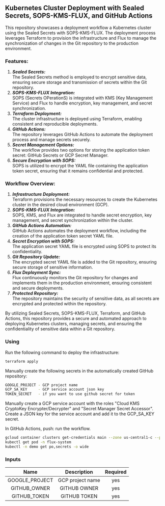 ## Kubernetes Cluster Deployment with Sealed Secrets, SOPS-KMS-FLUX, and GitHub Actions

This repository showcases a deployment workflow a Kubernetes cluster using the Sealed Secrets with SOPS-KMS-FLUX. The deployment process leverages Terraform to provision the infrastructure and Flux to manage the synchronization of changes in the Git repository to the production environment.

### Features:

1. ***Sealed Secrets:***  
The Sealed Secrets method is employed to encrypt sensitive data, ensuring secure storage and transmission of secrets within the Git repository.  
2. ***SOPS-KMS-FLUX Integration:***  
SOPS (Secrets OPerationS) is integrated with KMS (Key Management Service) and Flux to handle encryption, key management, and secret synchronization.  
3. ***Terraform Deployment:***  
The cluster infrastructure is deployed using Terraform, enabling consistent and reproducible deployments.  
4. ***GitHub Actions:***  
The repository leverages GitHub Actions to automate the deployment process and manage secrets securely.  
5. ***Secret Management Options:***  
The workflow provides two options for storing the application token secret: GitHub Secrets or GCP Secret Manager.  
6. ***Secure Encryption with SOPS:***  
SOPS is utilized to encrypt the YAML file containing the application token secret, ensuring that it remains confidential and protected.  

### Workflow Overview:

1. ***Infrastructure Deployment:***  
Terraform provisions the necessary resources to create the Kubernetes cluster in the desired cloud environment (GCP).  
2. ***SOPS-KMS-FLUX Integration:***  
SOPS, KMS, and Flux are integrated to handle secret encryption, key management, and secret synchronization within the cluster.  
3. ***GitHub Actions Automation:***  
GitHub Actions automates the deployment workflow, including the creation of the application token secret YAML file.  
4. ***Secret Encryption with SOPS:***  
The application secret YAML file is encrypted using SOPS to protect its confidentiality.  
5. ***Git Repository Update:***  
The encrypted secret YAML file is added to the Git repository, ensuring secure storage of sensitive information.  
6. ***Flux Deployment Sync:***  
Flux continuously monitors the Git repository for changes and implements them in the production environment, ensuring consistent and secure deployments.  
7. ***Protected Repository:***  
The repository maintains the security of sensitive data, as all secrets are encrypted and protected within the repository.  


By utilizing Sealed Secrets, SOPS-KMS-FLUX, Terraform, and GitHub Actions, this repository provides a secure and automated approach to deploying Kubernetes clusters, managing secrets, and ensuring the confidentiality of sensitive data within a Git repository.

### Using
Run the following command to deploy the infrastructure:
```bash
terraform apply
```

Manually create the following secrets in the automatically created GitHub repository:
```bash
GOOGLE_PROJECT - GCP project name
GCP_SA_KEY     - GCP service account json key
TOKEN_SECRET   - if you want to use github secret for token
```

Manually create a GCP service account with the roles "Cloud KMS CryptoKey Encrypter/Decrypter" and "Secret Manager Secret Accessor".
Create a JSON key for the service account and add it to the GCP_SA_KEY secret.

In GitHub Actions, push: run the workflow.

```bash
gcloud container clusters get-credentials main --zone us-central1-c --project <GOOGLE_PROJECT>
kubectl get pod -n flux-system
kubectl -n demo get po,secrets -o wide
```

### Inputs

|       Name       |            Description           | Required |
|:----------------:|:--------------------------------:|:--------:|
| GOOGLE_PROJECT   | GCP project name                 |    yes   |
| GITHUB_OWNER     | GITHUB    OWNER                  |    yes   |
| GITHUB_TOKEN     | GITHUB TOKEN                     |    yes   |
